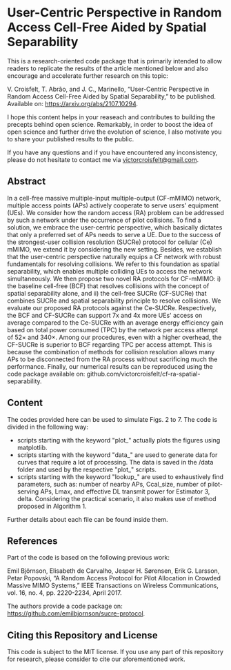 # User-Centric Perspective in Random Access Cell-Free Aided by Spatial Separability
This is a research-oriented code package that is primarily intended to allow readers to replicate the results of the article mentioned below and also encourage and accelerate further research on this topic:

V. Croisfelt, T. Abrão, and J. C., Marinello, “User-Centric Perspective in Random Access Cell-Free Aided by Spatial Separability,” to be published. Available on: https://arxiv.org/abs/2107.10294.

I hope this content helps in your reaseach and contributes to building the precepts behind open science. Remarkably, in order to boost the idea of open science and further drive the evolution of science, I also motivate you to share your published results to the public.

If you have any questions and if you have encountered any inconsistency, please do not hesitate to contact me via victorcroisfelt@gmail.com.

## Abstract
In a cell-free massive multiple-input multiple-output (CF-mMIMO) network, multiple access points (APs) actively cooperate to serve users' equipment (UEs). We consider how the random access (RA) problem can be addressed by such a network under the occurrence of pilot collisions. To find a solution, we embrace the user-centric perspective, which basically dictates that only a preferred set of APs needs to serve a UE. Due to the success of the strongest-user collision resolution (SUCRe) protocol for cellular (Ce) mMIMO, we extend it by considering the new setting. Besides, we establish that the user-centric perspective naturally equips a CF network with robust fundamentals for resolving collisions. We refer to this foundation as spatial separability, which enables multiple colliding UEs to access the network simultaneously. We then propose two novel RA protocols for CF-mMIMO: i) the baseline cell-free (BCF) that resolves collisions with the concept of spatial separability alone, and ii) the cell-free SUCRe (CF-SUCRe) that combines SUCRe and spatial separability principle to resolve collisions. We evaluate our proposed RA protocols against the Ce-SUCRe. Respectively, the BCF and CF-SUCRe can support 7x and 4x more UEs' access on average compared to the Ce-SUCRe with an average energy efficiency gain based on total power consumed (TPC) by the network per access attempt of 52$\times$ and 340$\times$. Among our procedures, even with a higher overhead, the CF-SUCRe is superior to BCF regarding TPC per access attempt. This is because the combination of methods for collision resolution allows many APs to be disconnected from the RA process without sacrificing much the performance. Finally, our numerical results can be reproduced using the code package available on: github.com/victorcroisfelt/cf-ra-spatial-separability.

## Content
The codes provided here can be used to simulate Figs. 2 to 7. The code is divided in the following way:
  - scripts starting with the keyword "plot_" actually plots the figures using matplotlib.
  - scripts starting with the keyword "data_" are used to generate data for curves that require a lot of processing. The data is saved in the /data folder and used by the respective "plot_" scripts.
  - scripts starting with the keyword "lookup_" are used to exhaustively find parameters, such as: number of nearby APs, Ccal_size, number of pilot-serving APs, Lmax, and effective DL transmit power for Estimator 3, delta. Considering the practical scenario, it also makes use of method proposed in Algorithm 1. 

Further details about each file can be found inside them.

## References
Part of the code is based on the following previous work:

Emil Björnson, Elisabeth de Carvalho, Jesper H. Sørensen, Erik G. Larsson, Petar Popovski, “A Random Access Protocol for Pilot Allocation in Crowded Massive MIMO Systems,” IEEE Transactions on Wireless Communications, vol. 16, no. 4, pp. 2220-2234, April 2017.

The authors provide a code package on: https://github.com/emilbjornson/sucre-protocol.

## Citing this Repository and License
This code is subject to the MIT license. If you use any part of this repository for research, please consider to cite our aforementioned work.

